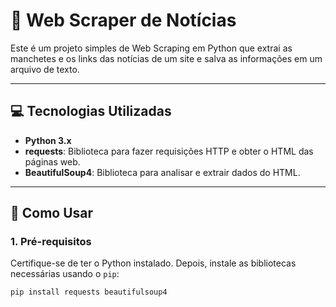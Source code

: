 # 📰 Web Scraper de Notícias

Este é um projeto simples de Web Scraping em Python que extrai as manchetes e os links das notícias de um site e salva as informações em um arquivo de texto.

---

## 💻 Tecnologias Utilizadas

* **Python 3.x**
* **requests**: Biblioteca para fazer requisições HTTP e obter o HTML das páginas web.
* **BeautifulSoup4**: Biblioteca para analisar e extrair dados do HTML.

---

## 🚀 Como Usar

### 1. Pré-requisitos

Certifique-se de ter o Python instalado. Depois, instale as bibliotecas necessárias usando o `pip`:

```bash
pip install requests beautifulsoup4